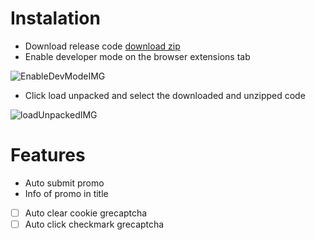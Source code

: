# Instalation

- Download release code [download zip](https://github.com/Hiskiso/knifexAbuseExtension/archive/refs/tags/1.1.0.zip)
- Enable developer mode on the browser extensions tab

![EnableDevModeIMG](https://imgur.com/hisqpTm.png)

- Click load unpacked and select the downloaded and unzipped code

![loadUnpackedIMG](https://i.imgur.com/CPF0BS7.png)

# Features 
- Auto submit promo
- Info of promo in title
- [ ] Auto clear cookie grecaptcha
- [ ] Auto click checkmark grecaptcha 
